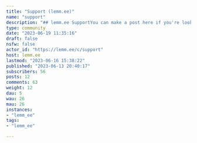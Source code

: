 ```yaml
---
title: "Support (lemm.ee)" 
name: "support"
description: "## lemm.ee SupportYou can make a post here if you're looking for support with any issues! "
type: community
date: "2023-06-19 11:35:16"
draft: false
nsfw: false
actor_id: "https://lemm.ee/c/support"
host: lemm.ee
lastmod: "2023-06-16 15:38:22"
published: "2023-06-13 20:40:17"
subscribers: 56
posts: 12
comments: 63
weight: 12
dau: 5
wau: 26
mau: 26
instances:
- "lemm_ee"
tags: 
- "lemm_ee"

---
```


